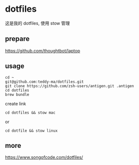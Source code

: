 # dotfiles

这是我的 dotfiles, 使用 stow 管理

## prepare

https://github.com/thoughtbot/laptop

## usage

```shell
cd ~
git@github.com:teddy-ma/dotfiles.git
git clone https://github.com/zsh-users/antigen.git .antigen
cd dotfiles
brew bundle
```

create link

`cd dotfiles && stow mac`

or

`cd dotfile && stow linux`

## more

https://www.songofcode.com/dotfiles/
